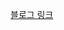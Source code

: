 [블로그 링크](https://velog.io/@loevray/%EB%94%A5%EB%8B%A4%EC%9D%B4%EB%B8%8C-%EC%8A%A4%ED%84%B0%EB%94%94-23%EC%8B%A4%ED%96%89%EC%BB%A8%ED%85%8D%EC%8A%A4%ED%8A%B8)
